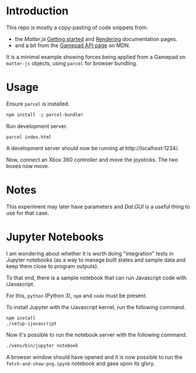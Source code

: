 
# Introduction

This repo is mostly a copy-pasting of code snippets from:
- the _Matter.js_ [Getting started](https://github.com/liabru/matter-js/wiki/Getting-started) and [Rendering](https://github.com/liabru/matter-js/wiki/Rendering) documentation pages.
- and a bit from the [Gamepad API page](https://developer.mozilla.org/en-US/docs/Web/API/Gamepad_API/Using_the_Gamepad_API) on MDN.

It is a minimal example showing forces being applied from a Gamepad on `matter-js` objects, using `parcel` for browser bundling.

# Usage

Ensure `parcel` is installed.

```bash
npm install -g parcel-bundler
```

Run development server.

```
parcel index.html
```

A development server should now be running at http://localhost:1234/.

Now, connect an Xbox 360 controller and move the joysticks. The two boxes now move.

# Notes

This experiment may later have parameters and _Dat.GUI_ is a useful thing to use for that case.

# Jupyter Notebooks

I am wondering about whether it is worth doing "integration" tests in Jupyter notebooks (as a way to manage built states and sample data and keep them close to program outputs).

To that end, there is a sample notebook that can run Javascript code with iJavascript.

For this, `python` (Python 3), `npm` and `node` must be present.

To install Jupyter with the iJavascript kernel, run the following command.

```bash
npm install
./setup-ijavascript
```

Now it's possible to run the notebook server with the following command.

```bash
./venv/bin/jupyter notebook
```

A browser window should have opened and it is now possible to run the `fetch-and-show-png.ipynb` notebook and gase upon its glory.
